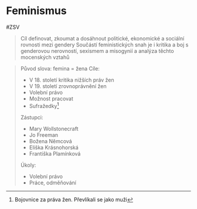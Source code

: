 # Feminismus

#ZSV

> Cíl definovat, zkoumat a dosáhnout politické, ekonomické a sociální rovnosti mezi gendery
> Součástí feministických snah je i kritika a boj s genderovou nerovností, sexismem a misogynií a analýza těchto mocenských vztahů

> Původ slova: femina = žena
> Cíle: 
> - V 18. století kritika nižších práv žen
> - V 19. století zrovnoprávnění žen
> - Volební právo
> - Možnost pracovat
> - Sufražedky[^1]
> 
> Zástupci: 
> - Mary Wollstonecraft
> - Jo Freeman
> - Božena Němcová
> - Eliška Krásnohorská
> - Františka Plamínková
> 
> Úkoly:
> - Volební právo
> - Práce, odměňování


[^1]: Bojovnice za práva žen. Převlíkali se jako muži